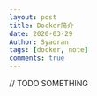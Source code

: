 ```yaml
---
layout: post
title: Docker简介
date: 2020-03-29
Author: Syaoran
tags: [docker, note]
comments: true
---
```


// TODO SOMETHING





























